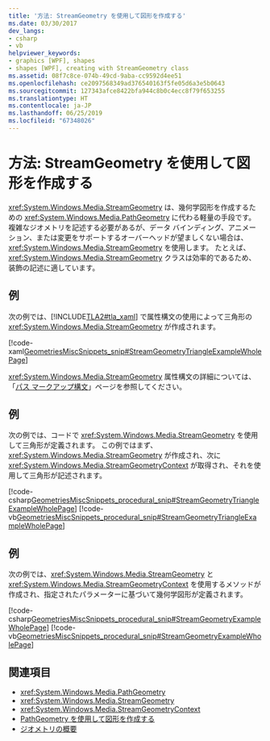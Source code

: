 ```yaml
---
title: '方法: StreamGeometry を使用して図形を作成する'
ms.date: 03/30/2017
dev_langs:
- csharp
- vb
helpviewer_keywords:
- graphics [WPF], shapes
- shapes [WPF], creating with StreamGeometry class
ms.assetid: 08f7c8ce-074b-49cd-9aba-cc9592d4ee51
ms.openlocfilehash: ce2097568349ad376540163f5fe05d6a3e5b0643
ms.sourcegitcommit: 127343afce8422bfa944c8b0c4ecc8f79f653255
ms.translationtype: HT
ms.contentlocale: ja-JP
ms.lasthandoff: 06/25/2019
ms.locfileid: "67348026"
---
```

# <a name="how-to-create-a-shape-using-a-streamgeometry"></a>方法: StreamGeometry を使用して図形を作成する
<xref:System.Windows.Media.StreamGeometry> は、幾何学図形を作成するための <xref:System.Windows.Media.PathGeometry> に代わる軽量の手段です。 複雑なジオメトリを記述する必要があるが、データ バインディング、アニメーション、または変更をサポートするオーバーヘッドが望ましくない場合は、<xref:System.Windows.Media.StreamGeometry> を使用します。 たとえば、<xref:System.Windows.Media.StreamGeometry> クラスは効率的であるため、装飾の記述に適しています。  
  
## <a name="example"></a>例  
 次の例では、[!INCLUDE[TLA2#tla_xaml](../../../../includes/tla2sharptla-xaml-md.md)] で属性構文の使用によって三角形の <xref:System.Windows.Media.StreamGeometry> が作成されます。  
  
 [!code-xaml[GeometriesMiscSnippets_snip#StreamGeometryTriangleExampleWholePage](~/samples/snippets/xaml/VS_Snippets_Wpf/GeometriesMiscSnippets_snip/XAML/StreamGeometryExample.xaml#streamgeometrytriangleexamplewholepage)]  
  
 <xref:System.Windows.Media.StreamGeometry> 属性構文の詳細については、「[パス マークアップ構文](path-markup-syntax.md)」ページを参照してください。  
  
## <a name="example"></a>例  
 次の例では、コードで <xref:System.Windows.Media.StreamGeometry> を使用して三角形が定義されます。 この例ではまず、<xref:System.Windows.Media.StreamGeometry> が作成され、次に <xref:System.Windows.Media.StreamGeometryContext> が取得され、それを使用して三角形が記述されます。  
  
 [!code-csharp[GeometriesMiscSnippets_procedural_snip#StreamGeometryTriangleExampleWholePage](~/samples/snippets/csharp/VS_Snippets_Wpf/GeometriesMiscSnippets_procedural_snip/CSharp/StreamGeometryTriangleExample.cs#streamgeometrytriangleexamplewholepage)]
 [!code-vb[GeometriesMiscSnippets_procedural_snip#StreamGeometryTriangleExampleWholePage](~/samples/snippets/visualbasic/VS_Snippets_Wpf/GeometriesMiscSnippets_procedural_snip/visualbasic/streamgeometrytriangleexample.vb#streamgeometrytriangleexamplewholepage)]  
  
## <a name="example"></a>例  
 次の例では、<xref:System.Windows.Media.StreamGeometry> と <xref:System.Windows.Media.StreamGeometryContext> を使用するメソッドが作成され、指定されたパラメーターに基づいて幾何学図形が定義されます。  
  
 [!code-csharp[GeometriesMiscSnippets_procedural_snip#StreamGeometryExampleWholePage](~/samples/snippets/csharp/VS_Snippets_Wpf/GeometriesMiscSnippets_procedural_snip/CSharp/StreamGeometryExample.cs#streamgeometryexamplewholepage)]
 [!code-vb[GeometriesMiscSnippets_procedural_snip#StreamGeometryExampleWholePage](~/samples/snippets/visualbasic/VS_Snippets_Wpf/GeometriesMiscSnippets_procedural_snip/visualbasic/streamgeometryexample.vb#streamgeometryexamplewholepage)]  
  
## <a name="see-also"></a>関連項目

- <xref:System.Windows.Media.PathGeometry>
- <xref:System.Windows.Media.StreamGeometry>
- <xref:System.Windows.Media.StreamGeometryContext>
- [PathGeometry を使用して図形を作成する](how-to-create-a-shape-by-using-a-pathgeometry.md)
- [ジオメトリの概要](geometry-overview.md)
